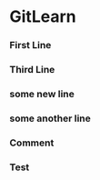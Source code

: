 # GitLearn

### First Line

### Third Line

### some new line

### some another line

### Comment

### Test
